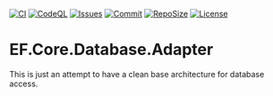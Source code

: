 [![CI](https://github.com/BoBoBaSs84/EF.Core.Database.Adapter/actions/workflows/ci.yml/badge.svg?branch=main)](https://github.com/BoBoBaSs84/EF.Core.Database.Adapter/actions/workflows/ci.yml)
[![CodeQL](https://github.com/BoBoBaSs84/EF.Core.Database.Adapter/actions/workflows/codeql.yml/badge.svg?branch=main)](https://github.com/BoBoBaSs84/EF.Core.Database.Adapter/actions/workflows/codeql.yml)
[![Issues](https://img.shields.io/github/issues/BoBoBaSs84/EF.Core.Database.Adapter)](https://github.com/BoBoBaSs84/EF.Core.Database.Adapter/issues)
[![Commit](https://img.shields.io/github/last-commit/BoBoBaSs84/EF.Core.Database.Adapter)](https://github.com/BoBoBaSs84/EF.Core.Database.Adapter/commits/main/)
[![RepoSize](https://img.shields.io/github/repo-size/BoBoBaSs84/EF.Core.Database.Adapter)](https://github.com/BoBoBaSs84/EF.Core.Database.Adapter)
[![License](https://img.shields.io/github/license/BoBoBaSs84/EF.Core.Database.Adapter)](https://github.com/BoBoBaSs84/EF.Core.Database.Adapter/blob/main/LICENSE)

# EF.Core.Database.Adapter

This is just an attempt to have a clean base architecture for database access.
